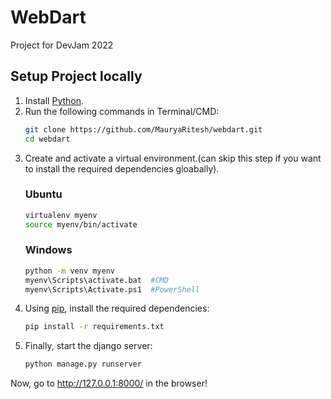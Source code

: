 # WebDart
Project for DevJam 2022

## Setup Project locally

1. Install [Python](https://www.python.org/).
2. Run the following commands in Terminal/CMD:
      ```bash
    git clone https://github.com/MauryaRitesh/webdart.git
    cd webdart
    ```
3. Create and activate a virtual environment.(can skip this step if you want to install the required dependencies gloabally).
   ### Ubuntu
    ```bash
    virtualenv myenv
    source myenv/bin/activate
    ```
    ### Windows
    ```bash
    python -m venv myenv
    myenv\Scripts\activate.bat  #CMD
    myenv\Scripts\Activate.ps1  #PowerShell
    ```
5. Using [pip](https://pip.pypa.io/en/stable/), install the required dependencies:
    ```bash
    pip install -r requirements.txt
    ```
5. Finally, start the django server: 
    ```bash
    python manage.py runserver
    ```
Now, go to http://127.0.0.1:8000/ in the browser!
